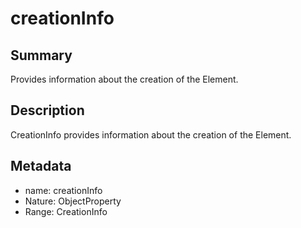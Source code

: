 <!-- Automatically generated by spec-parser v2.0.0 on 2024-01-08T22:20:56.273795+00:00 -->
<!-- SPDX-License-Identifier: Community-Spec-1.0 -->

# creationInfo

## Summary

Provides information about the creation of the Element.


## Description

CreationInfo provides information about the creation of the Element.


## Metadata

- name: creationInfo
- Nature: ObjectProperty
- Range: CreationInfo




